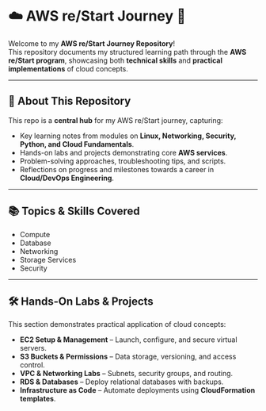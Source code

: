 # ☁️ AWS re/Start Journey 🚀

Welcome to my **AWS re/Start Journey Repository**!  
This repository documents my structured learning path through the **AWS re/Start program**, showcasing both **technical skills** and **practical implementations** of cloud concepts.

---

## 📌 About This Repository
This repo is a **central hub** for my AWS re/Start journey, capturing:

- Key learning notes from modules on **Linux, Networking, Security, Python, and Cloud Fundamentals**.  
- Hands-on labs and projects demonstrating core **AWS services**.  
- Problem-solving approaches, troubleshooting tips, and scripts.  
- Reflections on progress and milestones towards a career in **Cloud/DevOps Engineering**.

---

## 📚 Topics & Skills Covered

- Compute
- Database
- Networking
- Storage Services
- Security
---

## 🛠 Hands-On Labs & Projects
This section demonstrates practical application of cloud concepts:

- **EC2 Setup & Management** – Launch, configure, and secure virtual servers.  
- **S3 Buckets & Permissions** – Data storage, versioning, and access control.  
- **VPC & Networking Labs** – Subnets, security groups, and routing.  
- **RDS & Databases** – Deploy relational databases with backups.  
- **Infrastructure as Code** – Automate deployments using **CloudFormation templates**.  




